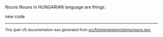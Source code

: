 Nouns
Nouns in HUNGARIAN language are things.

new code

* * *

<small>This (part of) documentation was generated from [src/fst/morphology/stems/nouns.lexc](https://github.com/giellalt/lang-hun/blob/main/src/fst/morphology/stems/nouns.lexc)</small>
